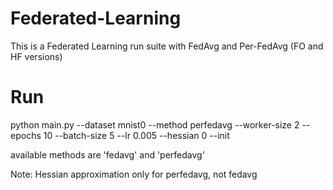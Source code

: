 # Federated-Learning

This is a Federated Learning run suite with FedAvg and Per-FedAvg (FO and HF versions)

# Run

python main.py --dataset mnist0 --method perfedavg --worker-size 2 --epochs 10 --batch-size 5 --lr 0.005 --hessian 0 --init

available methods are 'fedavg' and 'perfedavg'

Note: Hessian approximation only for perfedavg, not fedavg

